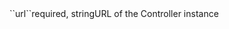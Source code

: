 <tr><td>``url``</td><td>required, string</td><td>URL of the Controller instance</td><td></td><td></td></tr>
    